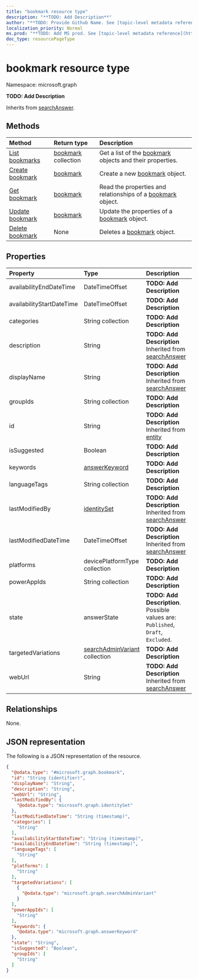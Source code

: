 ```yaml
---
title: "bookmark resource type"
description: "**TODO: Add Description**"
author: "**TODO: Provide Github Name. See [topic-level metadata reference](https://msgo.azurewebsites.net/add/document/guidelines/metadata.html#topic-level-metadata)**"
localization_priority: Normal
ms.prod: "**TODO: Add MS prod. See [topic-level metadata reference](https://msgo.azurewebsites.net/add/document/guidelines/metadata.html#topic-level-metadata)**"
doc_type: resourcePageType
---
```


# bookmark resource type

Namespace: microsoft.graph

**TODO: Add Description**


Inherits from [searchAnswer](../resources/searchanswer.md).

## Methods
|Method|Return type|Description|
|:---|:---|:---|
|[List bookmarks](../api/bookmark-list.md)|[bookmark](../resources/bookmark.md) collection|Get a list of the [bookmark](../resources/bookmark.md) objects and their properties.|
|[Create bookmark](../api/bookmark-post-bookmarks.md)|[bookmark](../resources/bookmark.md)|Create a new [bookmark](../resources/bookmark.md) object.|
|[Get bookmark](../api/bookmark-get.md)|[bookmark](../resources/bookmark.md)|Read the properties and relationships of a [bookmark](../resources/bookmark.md) object.|
|[Update bookmark](../api/bookmark-update.md)|[bookmark](../resources/bookmark.md)|Update the properties of a [bookmark](../resources/bookmark.md) object.|
|[Delete bookmark](../api/bookmark-delete.md)|None|Deletes a [bookmark](../resources/bookmark.md) object.|

## Properties
|Property|Type|Description|
|:---|:---|:---|
|availabilityEndDateTime|DateTimeOffset|**TODO: Add Description**|
|availabilityStartDateTime|DateTimeOffset|**TODO: Add Description**|
|categories|String collection|**TODO: Add Description**|
|description|String|**TODO: Add Description** Inherited from [searchAnswer](../resources/searchanswer.md)|
|displayName|String|**TODO: Add Description** Inherited from [searchAnswer](../resources/searchanswer.md)|
|groupIds|String collection|**TODO: Add Description**|
|id|String|**TODO: Add Description** Inherited from [entity](../resources/entity.md)|
|isSuggested|Boolean|**TODO: Add Description**|
|keywords|[answerKeyword](../resources/answerkeyword.md)|**TODO: Add Description**|
|languageTags|String collection|**TODO: Add Description**|
|lastModifiedBy|[identitySet](../resources/identityset.md)|**TODO: Add Description** Inherited from [searchAnswer](../resources/searchanswer.md)|
|lastModifiedDateTime|DateTimeOffset|**TODO: Add Description** Inherited from [searchAnswer](../resources/searchanswer.md)|
|platforms|devicePlatformType collection|**TODO: Add Description**|
|powerAppIds|String collection|**TODO: Add Description**|
|state|answerState|**TODO: Add Description**. Possible values are: `Published`, `Draft`, `Excluded`.|
|targetedVariations|[searchAdminVariant](../resources/searchadminvariant.md) collection|**TODO: Add Description**|
|webUrl|String|**TODO: Add Description** Inherited from [searchAnswer](../resources/searchanswer.md)|

## Relationships
None.

## JSON representation
The following is a JSON representation of the resource.
<!-- {
  "blockType": "resource",
  "keyProperty": "id",
  "@odata.type": "microsoft.graph.bookmark",
  "baseType": "microsoft.graph.searchAnswer",
  "openType": false
}
-->
``` json
{
  "@odata.type": "#microsoft.graph.bookmark",
  "id": "String (identifier)",
  "displayName": "String",
  "description": "String",
  "webUrl": "String",
  "lastModifiedBy": {
    "@odata.type": "microsoft.graph.identitySet"
  },
  "lastModifiedDateTime": "String (timestamp)",
  "categories": [
    "String"
  ],
  "availabilityStartDateTime": "String (timestamp)",
  "availabilityEndDateTime": "String (timestamp)",
  "languageTags": [
    "String"
  ],
  "platforms": [
    "String"
  ],
  "targetedVariations": [
    {
      "@odata.type": "microsoft.graph.searchAdminVariant"
    }
  ],
  "powerAppIds": [
    "String"
  ],
  "keywords": {
    "@odata.type": "microsoft.graph.answerKeyword"
  },
  "state": "String",
  "isSuggested": "Boolean",
  "groupIds": [
    "String"
  ]
}
```

